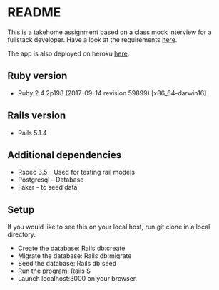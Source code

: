 # README

This is a takehome assignment based on a class mock interview for a fullstack developer. Have a look at the requirements [here](https://gist.github.com/primaulia/a314fb45ebf486215ece639b9b818ac4).

The app is also deployed on heroku [here](https://immense-hamlet-18245.herokuapp.com/).

Ruby version
---
* Ruby 2.4.2p198 (2017-09-14 revision 59899) [x86_64-darwin16]

Rails version
---
* Rails 5.1.4

Additional dependencies
---
* Rspec 3.5 - Used for testing rail models
* Postgresql - Database
* Faker - to seed data

Setup
---
If you would like to see this on your local host, run git clone in a local directory.
* Create the database: Rails db:create
* Migrate the database: Rails db:migrate
* Seed the database: Rails db:seed
* Run the program: Rails S
* Launch localhost:3000 on your browser.

